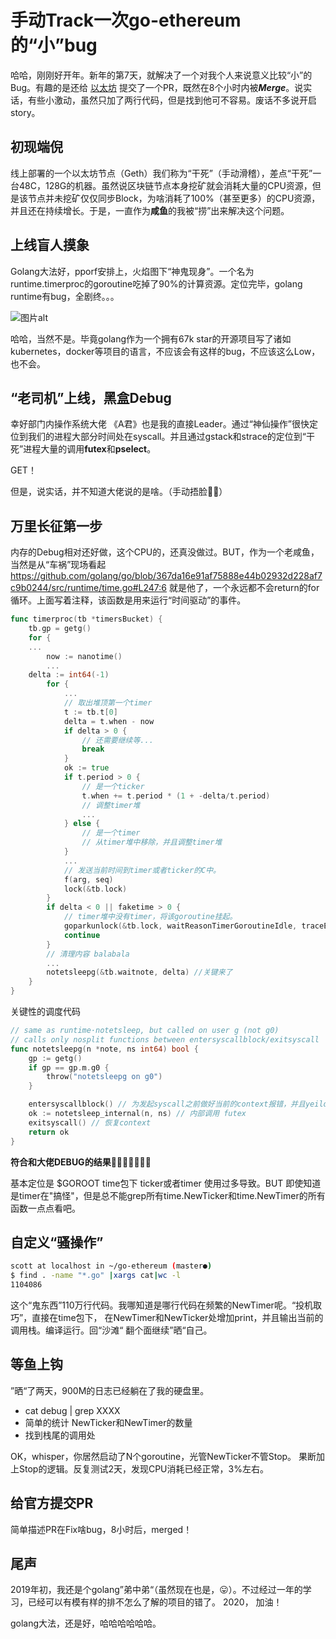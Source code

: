 # 手动Track一次go-ethereum的“小”bug

哈哈，刚刚好开年。新年的第7天，就解决了一个对我个人来说意义比较“小”的Bug。有趣的是还给 [以太坊](https://github.com/ethereum/go-ethereum) 提交了一个PR，既然在8个小时内被***Merge***。说实话，有些小激动，虽然只加了两行代码，但是找到他可不容易。废话不多说开启story。

## 初现端倪

线上部署的一个以太坊节点（Geth）我们称为“干死”（手动滑稽），差点“干死”一台48C，128G的机器。虽然说区块链节点本身挖矿就会消耗大量的CPU资源，但是该节点并未挖矿仅仅同步Block，为啥消耗了100%（甚至更多）的CPU资源，并且还在持续增长。于是，一直作为**咸鱼**的我被“捞”出来解决这个问题。

## 上线盲人摸象

Golang大法好，pporf安排上，火焰图下“神鬼现身”。一个名为runtime.timerproc的goroutine吃掉了90%的计算资源。定位完毕，golang runtime有bug，全剧终。。。

![图片alt](https://timgsa.baidu.com/timg?image&quality=80&size=b9999_10000&sec=1578477279891&di=f552a5dcf524a262092989db8b8e5f8b&imgtype=jpg&src=http%3A%2F%2Fimg4.imgtn.bdimg.com%2Fit%2Fu%3D1218938014%2C1025602925%26fm%3D214%26gp%3D0.jpg)

哈哈，当然不是。毕竟golang作为一个拥有67k star的开源项目写了诸如kubernetes，docker等项目的语言，不应该会有这样的bug，不应该这么Low，也不会。

## “老司机”上线，黑盒Debug

幸好部门内操作系统大佬 《A君》也是我的直接Leader。通过“神仙操作”很快定位到我们的进程大部分时间处在syscall。并且通过gstack和strace的定位到“干死”进程大量的调用**futex**和**pselect**。

GET！

但是，说实话，并不知道大佬说的是啥。（手动捂脸🤦‍♂️）

## 万里长征第一步

内存的Debug相对还好做，这个CPU的，还真没做过。BUT，作为一个老咸鱼，当然是从“车祸”现场看起 https://github.com/golang/go/blob/367da16e91af75888e44b02932d228af7c9b0244/src/runtime/time.go#L247:6 就是他了，一个永远都不会return的for循环。上面写着注释，该函数是用来运行“时间驱动”的事件。

```go
func timerproc(tb *timersBucket) {
	tb.gp = getg()
	for {
    ...
		now := nanotime()
		...
    delta := int64(-1)
		for {
			...
            // 取出堆顶第一个timer
			t := tb.t[0]
			delta = t.when - now
			if delta > 0 {
                // 还需要继续等...
				break
			}
			ok := true
			if t.period > 0 {
                // 是一个ticker
				t.when += t.period * (1 + -delta/t.period)
                // 调整timer堆
				...
			} else {
                // 是一个timer
				// 从timer堆中移除，并且调整timer堆
			}
			...
            // 发送当前时间到timer或者ticker的C中。
			f(arg, seq)
			lock(&tb.lock)
		}
		if delta < 0 || faketime > 0 {
			// timer堆中没有timer，将该goroutine挂起。
			goparkunlock(&tb.lock, waitReasonTimerGoroutineIdle, traceEvGoBlock, 1)
			continue
		}
        // 清理内容 balabala
		...
		notetsleepg(&tb.waitnote, delta) //关键来了
	}
}

```

关键性的调度代码

```go
// same as runtime·notetsleep, but called on user g (not g0)
// calls only nosplit functions between entersyscallblock/exitsyscall
func notetsleepg(n *note, ns int64) bool {
	gp := getg()
	if gp == gp.m.g0 {
		throw("notetsleepg on g0")
	}

	entersyscallblock() // 为发起syscall之前做好当前的context报错，并且yeild P 
	ok := notetsleep_internal(n, ns) // 内部调用 futex
	exitsyscall() // 恢复context
	return ok
}
```

**符合和大佬DEBUG的结果🎉🎉🎉🎉🎉🎉🎉**

基本定位是 $GOROOT time包下 ticker或者timer 使用过多导致。BUT 即使知道是timer在"搞怪"，但是总不能grep所有time.NewTicker和time.NewTimer的所有函数一点点看吧。

## 自定义“骚操作”

```bash
scott at localhost in ~/go-ethereum (master●)
$ find . -name "*.go" |xargs cat|wc -l
1104086
```

这个“鬼东西”110万行代码。我哪知道是哪行代码在频繁的NewTimer呢。“投机取巧”，直接在time包下， 在NewTimer和NewTicker处增加print，并且输出当前的调用栈。编译运行。回“沙滩“ 翻个面继续”晒“自己。

## 等**鱼**上钩

”晒“了两天，900M的日志已经躺在了我的硬盘里。

- cat debug | grep XXXX 
- 简单的统计 NewTicker和NewTimer的数量
- 找到栈尾的调用处

OK，whisper，你居然启动了N个goroutine，光管NewTicker不管Stop。 果断加上Stop的逻辑。反复测试2天，发现CPU消耗已经正常，3%左右。

## 给官方提交PR

简单描述PR在Fix啥bug，8小时后，merged！

## 尾声

2019年初，我还是个golang”弟中弟“（虽然现在也是，😛）。不过经过一年的学习，已经可以有模有样的排不怎么了解的项目的错了。 2020， 加油！

golang大法，还是好，哈哈哈哈哈哈。
